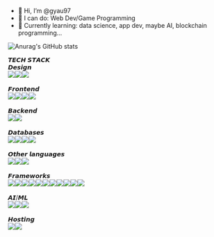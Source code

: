 - 👋 Hi, I’m @gyau97
- 👀 I can do: Web Dev/Game Programming
- 🌱 Currently learning: data science, app dev, maybe AI, blockchain programming...

![Anurag's GitHub stats](https://github-readme-stats.vercel.app/api?username=gyau97&show_icons=true&theme=tokyonight&count_private=true)

𝙏𝙀𝘾𝙃 𝙎𝙏𝘼𝘾𝙆
<br>
𝘿𝙚𝙨𝙞𝙜𝙣<br>
<img src="https://img.shields.io/badge/Figma-F24E1E?style=for-the-badge&logo=figma&logoColor=white" /><img src="https://img.shields.io/badge/Canva-%2300C4CC.svg?&style=for-the-badge&logo=Canva&logoColor=white" /><img src="https://img.shields.io/badge/blender-%23F5792A.svg?style=for-the-badge&logo=blender&logoColor=white" />
<br>
<br>
𝙁𝙧𝙤𝙣𝙩𝙚𝙣𝙙<br>
<img src="https://img.shields.io/badge/tailwindcss-%2338B2AC.svg?style=for-the-badge&logo=tailwind-css&logoColor=white" /><img src="https://img.shields.io/badge/HTML5-E34F26?style=for-the-badge&logo=html5&logoColor=white" /><img src="https://img.shields.io/badge/CSS3-1572B6?style=for-the-badge&logo=css3&logoColor=white" /><img src="https://img.shields.io/badge/JavaScript-323330?style=for-the-badge&logo=javascript&logoColor=F7DF1E" />
<br>
<br>
𝘽𝙖𝙘𝙠𝙚𝙣𝙙<br>
<img src="https://img.shields.io/badge/Python-FFD43B?style=for-the-badge&logo=python&logoColor=blue" /><img src="https://img.shields.io/badge/PHP-777BB4?style=for-the-badge&logo=php&logoColor=white" />
<br>
<br>
𝘿𝙖𝙩𝙖𝙗𝙖𝙨𝙚𝙨<br>
<img src="https://img.shields.io/badge/MySQL-005C84?style=for-the-badge&logo=mysql&logoColor=white" /><img src="https://img.shields.io/badge/MongoDB-4EA94B?style=for-the-badge&logo=mongodb&logoColor=white" /><img src="https://img.shields.io/badge/Microsoft%20SQL%20Server-CC2927?style=for-the-badge&logo=microsoft%20sql%20server&logoColor=white" /><img src="https://img.shields.io/badge/firebase-ffca28?style=for-the-badge&logo=firebase&logoColor=black" />
<br>
<br>
𝙊𝙩𝙝𝙚𝙧 𝙡𝙖𝙣𝙜𝙪𝙖𝙜𝙚𝙨<br>
<img src="https://img.shields.io/badge/C%2B%2B-00599C?style=for-the-badge&logo=c%2B%2B&logoColor=white" /><img src="https://img.shields.io/badge/C%23-239120?style=for-the-badge&logo=c-sharp&logoColor=white" /><img src="https://img.shields.io/badge/Java-ED8B00?style=for-the-badge&logo=java&logoColor=white" />
<br>
<br>
𝙁𝙧𝙖𝙢𝙚𝙬𝙤𝙧𝙠𝙨<br>
<img src="https://img.shields.io/badge/Bootstrap-563D7C?style=for-the-badge&logo=bootstrap&logoColor=white" /><img src="https://img.shields.io/badge/Chart.js-FF6384?style=for-the-badge&logo=chartdotjs&logoColor=white" /><img src="https://img.shields.io/badge/Flask-000000?style=for-the-badge&logo=flask&logoColor=white" /><img src="https://img.shields.io/badge/Font_Awesome-339AF0?style=for-the-badge&logo=fontawesome&logoColor=white" /><img src="https://img.shields.io/badge/jQuery-0769AD?style=for-the-badge&logo=jquery&logoColor=white" /><img src="https://img.shields.io/badge/Nuxt-002E3B?style=for-the-badge&logo=nuxtdotjs&logoColor=#00DC82" /><img src="https://img.shields.io/badge/vuejs-%2335495e.svg?style=for-the-badge&logo=vuedotjs&logoColor=%234FC08D" /><img src="https://img.shields.io/badge/Jupyter-F37626.svg?&style=for-the-badge&logo=Jupyter&logoColor=white" /><img src="https://img.shields.io/badge/OpenCV-27338e?style=for-the-badge&logo=OpenCV&logoColor=white" /><img src="https://img.shields.io/badge/Node.js-339933?style=for-the-badge&logo=nodedotjs&logoColor=white" /><img src="https://img.shields.io/badge/Express.js-000000?style=for-the-badge&logo=express&logoColor=white" />
<br>
<br>
𝘼𝙄/𝙈𝙇<br>
<img src="https://img.shields.io/badge/Numpy-777BB4?style=for-the-badge&logo=numpy&logoColor=white" /><img src="https://img.shields.io/badge/Pandas-2C2D72?style=for-the-badge&logo=pandas&logoColor=white" /><img src="https://img.shields.io/badge/TensorFlow-FF6F00?style=for-the-badge&logo=TensorFlow&logoColor=white" />
<br>
<br>
𝙃𝙤𝙨𝙩𝙞𝙣𝙜<br>
<img src="https://img.shields.io/badge/vercel-%23000000.svg?style=for-the-badge&logo=vercel&logoColor=white" /><img src="https://img.shields.io/badge/AWS-%23FF9900.svg?style=for-the-badge&logo=amazon-aws&logoColor=white" />



<!---
gyau97/gyau97 is a ✨ special ✨ repository because its `README.md` (this file) appears on your GitHub profile.
You can click the Preview link to take a look at your changes.
--->
